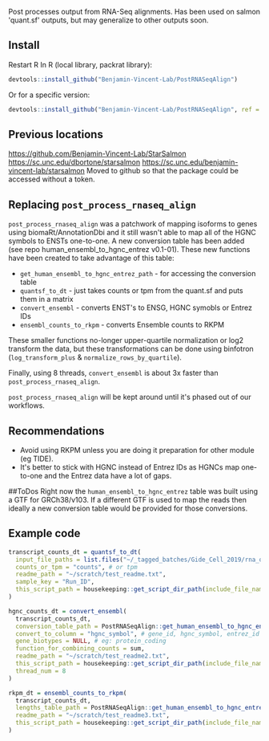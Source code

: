 Post processes output from RNA-Seq alignments.  Has been used on salmon 'quant.sf' outputs, 
but may generalize to other outputs soon.



## Install
Restart R
In R (local library, packrat library):
``` r
devtools::install_github("Benjamin-Vincent-Lab/PostRNASeqAlign")
```

Or for a specific version:
``` r
devtools::install_github("Benjamin-Vincent-Lab/PostRNASeqAlign", ref = "0.4-11")
```

## Previous locations
https://github.com/Benjamin-Vincent-Lab/StarSalmon
https://sc.unc.edu/dbortone/starsalmon
https://sc.unc.edu/benjamin-vincent-lab/starsalmon
Moved to github so that the package could be accessed without a token.

## Replacing `post_process_rnaseq_align`
`post_process_rnaseq_align` was a patchwork of mapping isoforms to genes using 
biomaRt/AnnotationDbi and it still wasn't able to map all of the HGNC symbols 
to ENSTs one-to-one. A new conversion table has been added (see repo 
human_ensembl_to_hgnc_entrez v0.1-01). These new functions have been created to 
take advantage of this table:
* `get_human_ensembl_to_hgnc_entrez_path` - for accessing the conversion table
* `quantsf_to_dt` - just takes counts or tpm from the quant.sf and puts them in a matrix
* `convert_ensembl` - converts ENST's to ENSG, HGNC symobls or Entrez IDs
* `ensembl_counts_to_rkpm` - converts Ensemble counts to RKPM

These smaller functions no-longer upper-quartile normalization or log2 transform 
the data, but these transformations can be done using binfotron 
(`log_transform_plus` & `normalize_rows_by_quartile`).

Finally, using 8 threads, `convert_ensembl` is about 3x faster than 
`post_process_rnaseq_align`.

`post_process_rnaseq_align` will be kept around until it's phased out of our 
workflows.

## Recommendations
* Avoid using RKPM unless you are doing it preparation for other module (eg TIDE).
* It's better to stick with HGNC instead of Entrez IDs as HGNCs map one-to-one and the Entrez data have a lot of gaps.

##ToDos
Right now the `human_ensembl_to_hgnc_entrez` table was built using a GTF for 
GRCh38/v103.  If a different GTF is used to map the reads then ideally a new 
conversion table would be provided for those conversions.


## Example code
``` R
transcript_counts_dt = quantsf_to_dt(
  input_file_paths = list.files("~/_tagged_batches/Gide_Cell_2019/rna_quant/all_v1", pattern = "*quant.sf", full.names = T)[1:5],
  counts_or_tpm = "counts", # or tpm
  readme_path = "~/scratch/test_readme.txt",
  sample_key = "Run_ID",
  this_script_path = housekeeping::get_script_dir_path(include_file_name = T)
)

hgnc_counts_dt = convert_ensembl(
  transcript_counts_dt,
  conversion_table_path = PostRNASeqAlign::get_human_ensembl_to_hgnc_entrez_path(),
  convert_to_column = "hgnc_symbol", # gene_id, hgnc_symbol, entrez_id or hgnc_entrez
  gene_biotypes = NULL, # eg: protein_coding
  function_for_combining_counts = sum,
  readme_path = "~/scratch/test_readme2.txt",
  this_script_path = housekeeping::get_script_dir_path(include_file_name = T),
  thread_num = 8
)

rkpm_dt = ensembl_counts_to_rkpm(
  transcript_counts_dt,
  lengths_table_path = PostRNASeqAlign::get_human_ensembl_to_hgnc_entrez_path(),
  readme_path = "~/scratch/test_readme3.txt",
  this_script_path = housekeeping::get_script_dir_path(include_file_name = T)
)
```